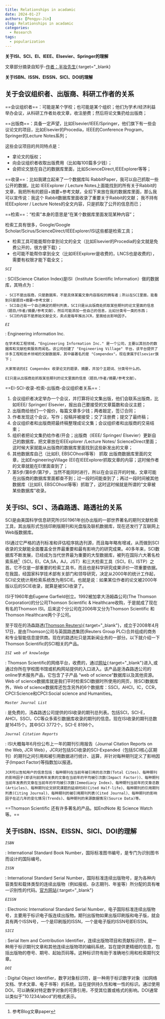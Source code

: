 ```yaml
---
title: Relationships in acadamic
date: 2024-01-27
authors: [Pengyu-Jin]
slug: Relationships in acadamic
categories:
  - Research
tags:
  - popularization
---
```


**关于ISI、SCI、EI、IEEE、Elsevier、Springer的理解**

文章部分摘录自知乎-[作者：半妆先生](https://zhuanlan.zhihu.com/p/347071525){:target="_blank}

**关于ISBN、ISSN、EISSN、SICI、DOI的理解**

<!-- more -->

## 关于会议组织者、出版商、科研工作者的关系
==会议组织者==：可能是某个学校；也可能是某个组织；他们为学术/经济利益举办会议，从科研工作者处收文章，收注册费；然后将论文集扔给出版商；

==出版商==：具备一定声望，比如Elsevier/IEEE/Springer，他们旗下有一些会议论文的项目，比如Elsevier的Procedia，IEEE的Conference Program，Springer的Lecture Notes系列；

这些会议项目的共同特点是：

- 拿论文的版权；
- 向会议组织者收取出版费用（比如每100篇多少钱）；
- 会把论文放在自己的数据库里面，比如ScienceDirect,IEEExplorer等等；

==收录==：比如我建立起来了一个数据库叫 RabbitPaper，我可以自己抓取一些公开的数据，比如 IEEExplorer / Lecture Notes上面能找到的所有关于Rabbit的文章，我把所有的题目+摘要+参考文献，全扣下来放在我的数据库里面，那么我可以宣传说：我这个 Rabbit数据库里面收录了重要关于Rabbit的文献；
我不持有IEEExplorer / Lecture Notes的全文内容，只是抓取了公开的信息而已；

==检索==：“检索”本身的意思是“在某个数据库里面发现某种内容”；

检索工具有很多，Google/Google Scholar/Scirus/ScienceDirect/IEEExplorer/ISI这些都是检索工具；

- 检索工具可能能帮你拿到论文的全文（比如Elsevier的Procedia的全文就是免费公开的，很方便下载）；
- 也可能不能帮你拿到全文（比如IEEExplorer是收费的，LNCS也是收费的），需要有权限才能下载全文；

*`SCI`*

:   SCI(Science Citation Index)是ISI（Institute Scientific Information）做的数据库，其特点为：

    - SCI不是出版商，只是数据库，不是具体某篇文章内容版权的拥有者；所以在SCI里面，能看到只是题目+摘要+参考文献；
    - SCI自己有一个自己确定的期刊列表，SCI只是从出版商处抓取某些期刊的论文里面的信息（题目/作者/摘要/参考文献），然后可能添加一些自己的信息，比如分类号一类的东西；
    - SCI的内容不是原始文献全文，卖点是每年推出JCR，里面给出影响因子。


*`EI`*

:   Engineering information Inc.

    在学术和工程领域，"Engineering Information Inc." 是一个公司，主要以其创办的数据库和文献检索服务而闻名。该公司创建了 "Engineering Village" 平台，该平台提供了许多工程和技术领域的文献数据库，其中最著名的是 "Compendex"。现在隶属于Elsevier旗下；

    大家常说的EI Compendex 收录论文的题录、摘要，并加个主题词、分类号什么的。
  
    EI只是从出版商处抓取某些期刊的论文里面的信息（题目/作者/摘要/参考文献）。
 
==EI-SCI-收录-检索-出版商-会议组织者关系==：

1. 会议组织者决定举办一个会议，并打算将论文集出版，他们会联系出版商，比如IEEE/ Springer/ Elsevier，报出自己要接受的文章篇数和会议主题；
2. 出版商给他们一个报价，每篇文章多少钱；两者敲定，签订合同；
3. 作者发现这个会议，写作；投稿并被接受；交了注册费；提交了最终稿；
4. 会议组织者和出版商把最终稿整理成论文集；会议组织者和出版商的交易结束；
5. 组织者把论文集扔给作者/开会；出版商（IEEE/ Springer/ Elsevier）更新自己的数据库，把文章放在IEEExplorer /Lecture Notes/ ScienceDirect里面；这时候大家就能从出版商的数据库里面找到这些新发出的文章；
6. 其他数据库自己（比如EI, EBSCOhost等等） 抓取 出版商数据库里面的文章，比如EngineeringVillage (EI)在IEEExplorer抓取文章的内容；这时候作者的文章就能在EI里面查到了；
7. 第5步/第6步/第7步，当然不能同时进行，所以在会议召开的时候，文章可能在出版商的数据库里面都查不到；过一段时间能查到了；再过一段时间被其他数据库（比如EI, EBSCOhost等等）抓取了，这时这时候就是所谓的“文章被某些数据库”收录。

## 关于ISI、SCI 、汤森路透、路透社的关系

SCI是由美国科学信息研究所(ISI)1961年创办出版的一部世界著名的期刊文献检索工具，其出版形式包括印刷版期刊和光盘版及联机数据库，现在还发行了互联网上Web版数据库。

ISI通过它严格的选刊标准和评估程序挑选刊源，而且每年略有增减，从而做到SCI收录的文献能全面覆盖全世界最重要和最有影响力的研究成果。40多年来，SCI数据库不断发展，已经成为当代世界最为重要的大型数据库，被列在国际六大著名检索系统[^1]（SCI，EI，CA,SA，AJ，JST）和三大检索工具（SCI，EI，ISTP）之首。它不仅是一部重要的检索工具书，而且也是科学研究成果评价一项重要依据。在我国，经国家科学技术部有关部门和领导研究，决定从2000年的统计工作起，SCI论文统计用检索系统改为用SCIE。也就是说：如果某位作者的论文被2000年版以后的SCIE收录，就算是被SCI收录了。

[^1]:参考Blog文章paper

ISI于1960年由Eugene Garfield创立。1992被加拿大汤姆森公司(The Thomson Corporation)的分公司Thomson Scientific & Healthcare收购，于是就成了现在有名的Thomson ISI。后来这个分公司在2006年又分为Thomson Scientific 和 Thomson Healthcare两个子公司。

至于现在的汤森路透[(Thomson Reuters)](http://thomsonreuters.com/){:target="_blank"}，成立于2008年4月17日，是由Thomson公司与英国路透集团(Reuters Group PLC)合并组成的商务和专业智能信息提供商。现在的路透社只是其新闻业务的一部分。以下就介绍一下Thomson Scientific的SCI相关的产品。

*`ISI web of knowledge`*

:   Thomson Scientific的网络平台，收费的，通过[网址](http://apps.webofknowledge.com){:target="_blank"}进入,或通过你所在学校图书馆或机构网站提供的入口进入。该产品是汤森路透公司的online学术服务产品，它包含了子产品 “web of science”数据库以及其他资源。Web of science数据库就是我们平时检索SCI数据时所使用的网页，除SCI数据库外，Web of science数据库还包含另外的6个数据库：SSCI，AHCI，IC，CCR，CPCI:Science和CPCI:Social science and Humanities。

*`Master Journal List`*

:   是免费的，汤森路透公司提供的ISI收录的期刊总列表。包括SCI，SCI-E，AHCI，SSCI，CC等众多索引数据库收录的期刊的信息。现在ISI收录的期刊总数是16415个。其中SCI 3772个，SCI-E 8198个。

*`Journal Citation Reports`*

:   ISI大概每年6月份公布上一年的期刊引用报告（Journal Citation Reports on the Web, JCR Web），JCR对包括SCI收录的SCI-Expanded（包括SCI核心区期刊）的期刊之间引用和被引用数据进行统计、运算，并针对每种期刊定义了影响因子(Impact Factor)等指数加以报道。

    JCR可以告知用户的信息包括：每种期刊在当前年被引用的总次数(Total Cites)、每种期刊的影响因子(即该刊前两年发表的文章在当前年的平均被引次数(Impact Factor))、每种期刊当前年发表的文章在当前年的平均被引次数(Immediacy Index)、每种期刊当前年的文章总数(Articles)、每种期刊论文研究课题的延续时间(Cited Half-life)、每种期刊的引用期刊列表(Citing Journal)、每种期刊的被引用期刊列表(Cited Journal)、每种期刊的影响因子在近几年的变化情况(Trends)、每种期刊的来源数据情况(Source Data)等。

==Thomson Scientific 还有许多著名的产品。如EndNote 和 Science Watch等。==

## 关于ISBN、ISSN、EISSN、SICI、DOI的理解

*`ISBN`*

:   International Standard Book Number，国际标准图书编号，是专门为识别图书而设计的国际编号。

*`ISSN`*

:   International Standard Serial Number，国际标准连续出版物号，是为各种内容类型和载体类型的连续出版物（例如报纸、杂志期刊、年鉴等）所分配的具有唯一识别性的代码。[官方网站](https://portal.issn.org/){:target="_blank"}

*`EISSN`*

:   Electronic International Standard Serial Number，电子国际标准连续出版物号，主要用于标识电子版连续出版物。期刊出版物如果出版印刷版和电子版，就会具有两个ISSN号，一个是印刷版的ISSN，一个是电子版的ISSN号即EISSN。

*`SICI`*

:   Serial Item and Contribution Identifier，连续出版物项目和贡献标识符，是一种用于标识期刊文章和其他连续出版物项的编码系统，旨在提供更精细的信息，包括出版物的卷号、期号、起始页码等。这种标识符有助于准确地引用和检索期刊文章。

*`DOI`*

:   Digital Object Identifier，数字对象标识符，是一种用于标识数字对象（如网络文档、学术文章、电子书等）的系统，旨在提供持久性和唯一性的标识。通过使用DOI，可以确保对特定数字对象的可靠引用，不受其位置或格式的影响。DOI通常以类似于"10.1234/abcd"的格式表示。